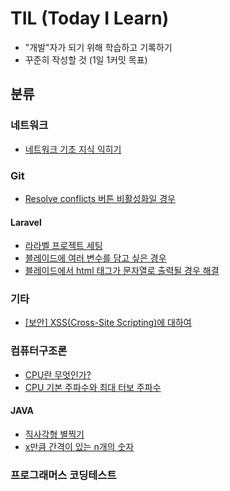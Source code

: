 # TIL (Today I Learn)
- "개발"자가 되기 위해 학습하고 기록하기
- 꾸준히 작성할 것 (1일 1커밋 목표)

## 분류

### 네트워크
- [네트워크 기초 지식 익히기](https://reyoo-dev.tistory.com/24)

### Git
- [Resolve conflicts 버튼 비활성화일 경우](https://reyoo-dev.tistory.com/19)

#### Laravel
- [라라벨 프로젝트 세팅](https://reyoo-dev.tistory.com/17)
- [블레이드에 여러 변수를 담고 싶은 경우](https://reyoo-dev.tistory.com/18)
- [블레이드에서 html 태그가 문자열로 출력될 경우 해결](https://reyoo-dev.tistory.com/20)

### 기타
- [[보안] XSS(Cross-Site Scripting)에 대하여](https://reyoo-dev.tistory.com/21)

### 컴퓨터구조론
- [CPU란 무엇인가?](https://reyoo-dev.tistory.com/15)
- [CPU 기본 주파수와 최대 터보 주파수](https://reyoo-dev.tistory.com/16)

#### JAVA
- [직사각형 별찍기](https://reyoo-dev.tistory.com/13)
- [x만큼 간격이 있는 n개의 숫자](https://reyoo-dev.tistory.com/14)


### 프로그래머스 코딩테스트

